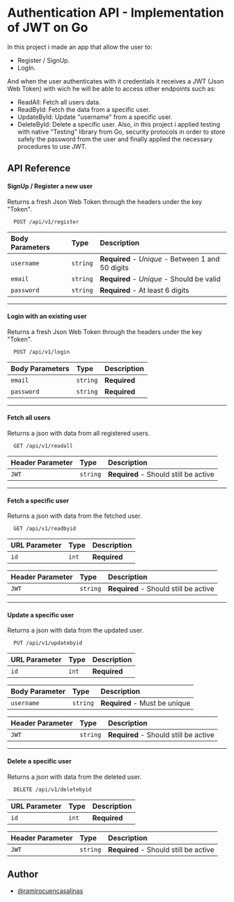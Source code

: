 
# Authentication API - Implementation of JWT on Go

In this project i made an app that allow the user to:
- Register / SignUp.
- LogIn. 

And when the user authenticates with it credentials it receives a JWT (Json Web Token) with wich he will be able to access other endpoints such as:
- ReadAll: Fetch all users data.
- ReadById: Fetch the data from a specific user.
- UpdateById: Update "username" from a specific user.
- DeleteById: Delete a specific user.
Also, in this project i applied testing with native "Testing" library from Go, security protocols in order to store safely the password from the user and finally applied the necessary procedures to use JWT.

## API Reference

#### SignUp / Register a new user

Returns a fresh Json Web Token through the headers under the key "Token".

```http
  POST /api/v1/register
```

| Body Parameters | Type     | Description                |
| :-------- | :------- | :------------------------- |
| `username` | `string` | **Required** - *Unique* - Between 1 and 50 digits|
| `email` | `string` | **Required** - *Unique* - Should be valid|
| `password` | `string` |  **Required** - At least 6 digits|

---

#### Login with an existing user

Returns a fresh Json Web Token through the headers under the key "Token".

```http
  POST /api/v1/login
```

| Body Parameters | Type     | Description                |
| :-------- | :------- | :------------------------- |
| `email` | `string` | **Required** |
| `password` | `string` |  **Required** |

---

#### Fetch all users

Returns a json with data from all registered users.

```http
  GET /api/v1/readall
```

| Header Parameter | Type     | Description                |
| :-------- | :------- | :------------------------- |
| `JWT` | `string` | **Required** - Should still be active|

---

#### Fetch a specific user

Returns a json with data from the fetched user.

```http
  GET /api/v1/readbyid
```

| URL Parameter | Type     | Description                |
| :-------- | :------- | :------------------------- |
| `id` | `int` | **Required** |

| Header Parameter| Type     | Description                |
| :-------- | :------- | :------------------------- |
| `JWT` | `string` | **Required** - Should still be active|

---

#### Update a specific user

Returns a json with data from the updated user.

```http
  PUT /api/v1/updatebyid
```

| URL Parameter | Type     | Description                |
| :-------- | :------- | :------------------------- |
| `id` | `int` | **Required** |

| Body Parameter | Type     | Description                |
| :-------- | :------- | :------------------------- |
| `username` | `string` | **Required** - Must be unique|

| Header Parameter | Type     | Description                |
| :-------- | :------- | :------------------------- |
| `JWT` | `string` | **Required** - Should still be active|

---

#### Delete a specific user

Returns a json with data from the deleted user.

```http
  DELETE /api/v1/deletebyid
```

| URL Parameter | Type     | Description                |
| :-------- | :------- | :------------------------- |
| `id` | `int` | **Required** |

| Header Parameter | Type     | Description                |
| :-------- | :------- | :------------------------- |
| `JWT` | `string` | **Required** - Should still be active|


## Author

- [@ramirocuencasalinas](https://www.linkedin.com/in/ramiro-cuenca-salinas/)

  
